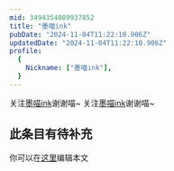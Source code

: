 ```yaml
---
mid: 3494354089937852
title: "墨喵ink"
pubDate: "2024-11-04T11:22:10.906Z"
updatedDate: "2024-11-04T11:22:10.906Z"
profile:
  {
    Nickname: ["墨喵ink"],
  }
---
```


关注[墨喵ink](https://space.bilibili.com/3494354089937852)谢谢喵~ 关注[墨喵ink](https://space.bilibili.com/3494354089937852)谢谢喵~

## 此条目有待补充
你可以在[这里](https://github.com/Yuhanawa/VTuber.ICU-Content/edit/master/v/墨喵ink/index.md)编辑本文

